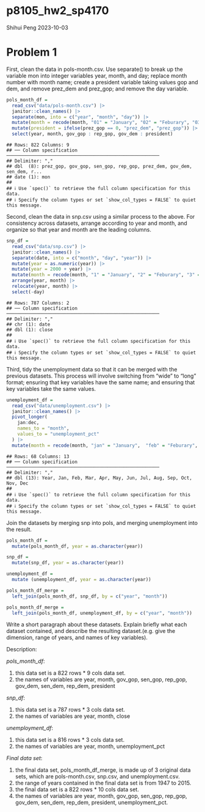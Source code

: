 p8105_hw2_sp4170
================
Shihui Peng
2023-10-03

# Problem 1

First, clean the data in pols-month.csv. Use separate() to break up the
variable mon into integer variables year, month, and day; replace month
number with month name; create a president variable taking values gop
and dem, and remove prez_dem and prez_gop; and remove the day variable.

``` r
pols_month_df =
  read_csv("data/pols-month.csv") |> 
  janitor::clean_names() |> 
  separate(mon, into = c("year", "month", "day")) |>
  mutate(month = recode(month, "01" = "January", "02" = "Feburary", "03" = "March", "04" = "April", "05" = "May", "06" = "June", "07" = "July", "08" = "August", "09" = "September", "10" = "October", "11" = "November", "12" = "December")) |> 
  mutate(president = ifelse(prez_gop == 0, "prez_dem", "prez_gop")) |> 
  select(year, month, gov_gop : rep_gop, gov_dem : president)
```

    ## Rows: 822 Columns: 9
    ## ── Column specification ────────────────────────────────────────────────────────
    ## Delimiter: ","
    ## dbl  (8): prez_gop, gov_gop, sen_gop, rep_gop, prez_dem, gov_dem, sen_dem, r...
    ## date (1): mon
    ## 
    ## ℹ Use `spec()` to retrieve the full column specification for this data.
    ## ℹ Specify the column types or set `show_col_types = FALSE` to quiet this message.

Second, clean the data in snp.csv using a similar process to the above.
For consistency across datasets, arrange according to year and month,
and organize so that year and month are the leading columns.

``` r
snp_df =
  read_csv("data/snp.csv") |> 
  janitor::clean_names() |> 
  separate(date, into = c("month", "day", "year")) |> 
  mutate(year = as.numeric(year)) |> 
  mutate(year = 2000 + year) |> 
  mutate(month = recode(month, "1" = "January", "2" = "Feburary", "3" = "March", "4" = "April", "5" = "May", "6" = "June", "7" = "July", "8" = "August", "9" = "September", "10" = "October", "11" = "November", "12" = "December")) |> 
  arrange(year, month) |> 
  relocate(year, month) |> 
  select(-day)
```

    ## Rows: 787 Columns: 2
    ## ── Column specification ────────────────────────────────────────────────────────
    ## Delimiter: ","
    ## chr (1): date
    ## dbl (1): close
    ## 
    ## ℹ Use `spec()` to retrieve the full column specification for this data.
    ## ℹ Specify the column types or set `show_col_types = FALSE` to quiet this message.

Third, tidy the unemployment data so that it can be merged with the
previous datasets. This process will involve switching from “wide” to
“long” format; ensuring that key variables have the same name; and
ensuring that key variables take the same values.

``` r
unemployment_df = 
  read_csv("data/unemployment.csv") |> 
  janitor::clean_names() |> 
  pivot_longer(
    jan:dec,
    names_to = "month",
    values_to = "unemployment_pct"
  ) |> 
  mutate(month = recode(month, "jan" = "January",  "feb" = "Feburary", "mar" = "March", "apr" = "April", "may" = "May", "jun" = "June", "jul" = "July", "aug" = "August", "sep" = "September", "oct" = "October", "nov" = "November", "dec" = "December"))
```

    ## Rows: 68 Columns: 13
    ## ── Column specification ────────────────────────────────────────────────────────
    ## Delimiter: ","
    ## dbl (13): Year, Jan, Feb, Mar, Apr, May, Jun, Jul, Aug, Sep, Oct, Nov, Dec
    ## 
    ## ℹ Use `spec()` to retrieve the full column specification for this data.
    ## ℹ Specify the column types or set `show_col_types = FALSE` to quiet this message.

Join the datasets by merging snp into pols, and merging unemployment
into the result.

``` r
pols_month_df = 
  mutate(pols_month_df, year = as.character(year))

snp_df = 
  mutate(snp_df, year = as.character(year))

unemployment_df = 
  mutate (unemployment_df, year = as.character(year))

pols_month_df_merge = 
  left_join(pols_month_df, snp_df, by = c("year", "month"))

pols_month_df_merge = 
  left_join(pols_month_df, unemployment_df, by = c("year", "month"))
```

Write a short paragraph about these datasets. Explain briefly what each
dataset contained, and describe the resulting dataset.(e.g. give the
dimension, range of years, and names of key variables).

Description:

*pols_month_df*:

1.  this data set is a 822 rows \* 9 cols data set.
2.  the names of variables are year, month, gov_gop, sen_gop, rep_gop,
    gov_dem, sen_dem, rep_dem, president

*snp_df*:

1.  this data set is a 787 rows \* 3 cols data set.
2.  the names of variables are year, month, close

*unemployment_df*:

1.  this data set is a 816 rows \* 3 cols data set.
2.  the names of variables are year, month, unemployment_pct

*Final data set*:

1.  the final data set, pols_month_df_merge, is made up of 3 original
    data sets, which are pols-month.csv, snp.csv, and unemployment.csv.
2.  the range of years contained in the final data set is from 1947 to
    2015.
3.  the final data set is a 822 rows \* 10 cols data set.
4.  the names of variables are year, month, gov_gop, sen_gop, rep_gop,
    gov_dem, sen_dem, rep_dem, president, unemployment_pct.
